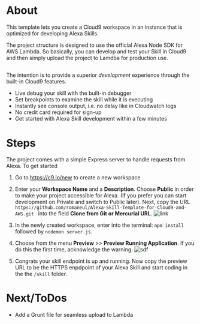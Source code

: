 # About
This template lets you create a Cloud9 workspace in an instance that is optimized for developing Alexa Skills. 

The project structure is designed to use the official Alexa Node SDK for AWS Lambda. So basically, you can develop and test your Skill in Cloud9 and then simply upload the project to Lamdba for production use.


##
The intention is to provide a superior _development_ experience through the built-in Cloud9 features. 

* Live debug your skill with the built-in debugger
* Set breakpoints to examine the skill while it is executing 
* Instantly see console output, i.e. no delay like in Cloudwatch logs
* No credit card required for sign-up
* Get started with Alexa Skill development within a few minutes


# Steps
The project comes with a simple Express server to handle requests from Alexa. To get started

1. Go to https://c9.io/new to create a new workspace

2. Enter your **Workspace Name** and a **Description**. 
Choose **Public** in order to make your project accessible for Alexa. (If you prefer you can start development on Private and switch to Public later). Next, copy the URL `https://github.com/romaneul/Alexa-Skill-Template-for-Cloud9-and-AWS.git
` into the field **Clone from Git or Mercurial URL**.
![link](https://s3-eu-west-1.amazonaws.com/cloud9-aws/Create+a+New+Workspace+2017-08-10+12-00-51.png)


3. In the newly created workspace, enter into the terminal: `npm install` followed by `nodemon server.js`.
4. Choose from the menu **Preview** >> **Preview Running Application**. If you do this the first time, acknowledge the warning. ![sdf](https://s3-eu-west-1.amazonaws.com/cloud9-aws/ssd+-+Cloud9+-+(Private+Browsing)+2017-08-14+10-38-18.png)
5. Congrats your skill endpoint is up and running. Now copy the preview URL to be the HTTPS enpdpoint of your Alexa Skill and start coding in the the `/skill` folder.


# Next/ToDos
* Add a Grunt file for seamless upload to Lambda
